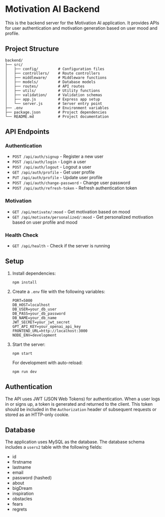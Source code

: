 # Motivation AI Backend

This is the backend server for the Motivation AI application. It provides APIs for user authentication and motivation generation based on user mood and profile.

## Project Structure

```
backend/
├── src/
│   ├── config/         # Configuration files
│   ├── controllers/    # Route controllers
│   ├── middleware/     # Middleware functions
│   ├── models/         # Database models
│   ├── routes/         # API routes
│   ├── utils/          # Utility functions
│   ├── validation/     # Validation schemas
│   ├── app.js          # Express app setup
│   └── server.js       # Server entry point
├── .env                # Environment variables
├── package.json        # Project dependencies
└── README.md           # Project documentation
```

## API Endpoints

### Authentication

- `POST /api/auth/signup` - Register a new user
- `POST /api/auth/login` - Login a user
- `POST /api/auth/logout` - Logout a user
- `GET /api/auth/profile` - Get user profile
- `PUT /api/auth/profile` - Update user profile
- `POST /api/auth/change-password` - Change user password
- `POST /api/auth/refresh-token` - Refresh authentication token

### Motivation

- `GET /api/motivate/:mood` - Get motivation based on mood
- `GET /api/motivate/personalized/:mood` - Get personalized motivation based on user profile and mood

### Health Check

- `GET /api/health` - Check if the server is running

## Setup

1. Install dependencies:

   ```
   npm install
   ```

2. Create a `.env` file with the following variables:

   ```
   PORT=5000
   DB_HOST=localhost
   DB_USER=your_db_user
   DB_PASS=your_db_password
   DB_NAME=your_db_name
   JWT_SECRET=your_jwt_secret
   GPT_API_KEY=your_openai_api_key
   FRONTEND_URL=http://localhost:3000
   NODE_ENV=development
   ```

3. Start the server:

   ```
   npm start
   ```

   For development with auto-reload:

   ```
   npm run dev
   ```

## Authentication

The API uses JWT (JSON Web Tokens) for authentication. When a user logs in or signs up, a token is generated and returned to the client. This token should be included in the `Authorization` header of subsequent requests or stored as an HTTP-only cookie.

## Database

The application uses MySQL as the database. The database schema includes a `users2` table with the following fields:

- id
- firstname
- lastname
- email
- password (hashed)
- about
- bigDream
- inspiration
- obstacles
- fears
- regrets
